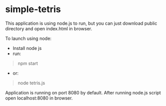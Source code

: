 simple-tetris
=============

This application is using node.js to run, but you can just download public directory and open index.html in browser.

To launch using node:

+ Install node js
+ run:

> npm start

+ or:

> node tetris.js

Application is running on port 8080 by default. After running node.js script open localhost:8080 in browser.